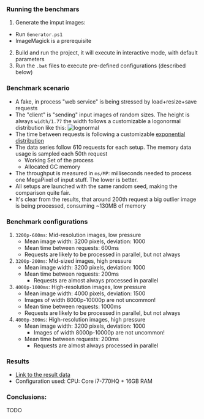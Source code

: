 ### Running the benchmars
1. Generate the imput images:
  - Run `Generator.ps1`
  - ImageMagick is a prerequisite
2. Build and run the project, it will execute in interactive mode, with default parameters
3. Run the `.bat` files to execute pre-defined configurations (described below)

### Benchmark scenario
- A fake, in process "web service" is being stressed by load+resize+save requests
- The "client" is "sending" input images of random sizes. The height is always `width/1.77` the width follows a customizable a logonormal distribution like this:
![lognormal](https://i.imgur.com/rM0sjtE.png)
- The time between requests is following a customizable [exponential distribution](https://en.wikipedia.org/wiki/Exponential_distribution)
- The data series follow 610 requests for each setup. The memory data usage is sampled each 50th request
  - Working Set of the process
  - Allocated GC memory
- The throughput is measured in `ms/MP`: milliseconds needed to process one MegaPixel of input stuff. The lower is better.
- All setups are launched with the same random seed, making the comparison quite fair.
- It's clear from the results, that around 200th request a big outlier image is being processed, consuming ~130MB of memory

### Benchmark configurations
1. `3200p-600ms`: Mid-resolution images, low pressure
    - Mean image width: 3200 pixels, deviation: 1000
    - Mean time between requests: 600ms
    - Requests are likely to be processed in parallel, but not always
2. `3200p-200ms`: Mid-sized images, high pressure
    - Mean image width: 3200 pixels, deviation: 1000
    - Mean time between requests: 200ms
        - Requests are almost always processed in parallel
3. `4000p-1000ms`: High-resolution images, low pressure
    - Mean image width: 4000 pixels, deviation: 1500
     - Images of width 8000p-10000p are not uncommon!
    - Mean time between requests: 1000ms
    - Requests are likely to be processed in parallel, but not always
4. `4000p-300ms`: High-resolution images, high pressure
    - Mean image width: 3200 pixels, deviation: 1000
  	  - Images of width 8000p-10000p are not uncommon!
    - Mean time between requests: 200ms
      - Requests are almost always processed in parallel

### Results
- [Link to the result data](https://1drv.ms/x/s!AkF1IWe7aWXrm17hrGM1htnxT1if)
- Configuration used: CPU: Core i7-770HQ + 16GB RAM

### Conclusions:
TODO
